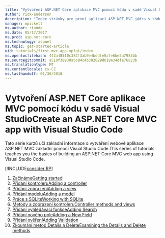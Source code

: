 ```yaml
---
title: "Vytvoření ASP.NET Core aplikace MVC pomocí kódu v sadě Visual Studio"
author: rick-anderson
description: "Index stránky pro první aplikaci ASP.NET MVC jádra s kódem jazyka Visual Studio"
manager: wpickett
ms.author: riande
ms.date: 05/17/2017
ms.prod: asp.net-core
ms.technology: aspnet
ms.topic: get-started-article
uid: tutorials/first-mvc-app-xplat/index
ms.openlocfilehash: 443a48510c382f3ab9e4bddfe0afe6be3a7983bb
ms.sourcegitcommit: a510f38930abc84c4b302029d019a34dfe76823b
ms.translationtype: MT
ms.contentlocale: cs-CZ
ms.lasthandoff: 01/30/2018
---
```

# <a name="create-an-aspnet-core-mvc-app-with-visual-studio-code"></a><span data-ttu-id="c4b99-103">Vytvoření ASP.NET Core aplikace MVC pomocí kódu v sadě Visual Studio</span><span class="sxs-lookup"><span data-stu-id="c4b99-103">Create an ASP.NET Core MVC app with Visual Studio Code</span></span>

<span data-ttu-id="c4b99-104">Tato série kurzů učí základní informace o vytváření webové aplikace ASP.NET MVC základní pomocí Visual Studio Code.</span><span class="sxs-lookup"><span data-stu-id="c4b99-104">This series of tutorials teaches you the basics of building an ASP.NET Core MVC web app using Visual Studio Code.</span></span> 

[!INCLUDE[consider RP](../../includes/razor.md)]

1. [<span data-ttu-id="c4b99-105">Začínáme</span><span class="sxs-lookup"><span data-stu-id="c4b99-105">Getting started</span></span>](start-mvc.md)
2. [<span data-ttu-id="c4b99-106">Přidání kontroleru</span><span class="sxs-lookup"><span data-stu-id="c4b99-106">Adding a controller</span></span>](adding-controller.md)
3. [<span data-ttu-id="c4b99-107">Přidání zobrazení</span><span class="sxs-lookup"><span data-stu-id="c4b99-107">Adding a view</span></span>](adding-view.md)
4. [<span data-ttu-id="c4b99-108">Přidání modelu</span><span class="sxs-lookup"><span data-stu-id="c4b99-108">Adding a model</span></span>](adding-model.md)
5. [<span data-ttu-id="c4b99-109">Práce s SQLite</span><span class="sxs-lookup"><span data-stu-id="c4b99-109">Working with SQLite</span></span>](working-with-sql.md)
6. [<span data-ttu-id="c4b99-110">Metody a zobrazení kontroleru</span><span class="sxs-lookup"><span data-stu-id="c4b99-110">Controller methods and views</span></span>](controller-methods-views.md)
7. [<span data-ttu-id="c4b99-111">Přidání vyhledávací funkce</span><span class="sxs-lookup"><span data-stu-id="c4b99-111">Adding Search</span></span>](search.md)
8. [<span data-ttu-id="c4b99-112">Přidání nového pole</span><span class="sxs-lookup"><span data-stu-id="c4b99-112">Adding a New Field</span></span>](new-field.md)
9. [<span data-ttu-id="c4b99-113">Přidání ověření</span><span class="sxs-lookup"><span data-stu-id="c4b99-113">Adding Validation</span></span>](validation.md)
10. [<span data-ttu-id="c4b99-114">Zkoumání metod Details a Delete</span><span class="sxs-lookup"><span data-stu-id="c4b99-114">Examining the Details and Delete methods</span></span>](xref:tutorials/first-mvc-app/details)
